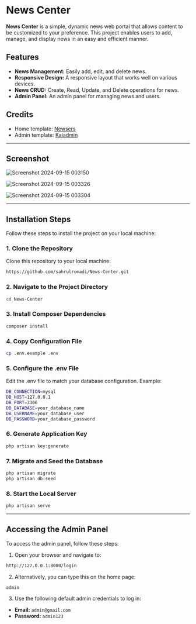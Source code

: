 # News Center

**News Center** is a simple, dynamic news web portal that allows content to be customized to your preference. This project enables users to add, manage, and display news in an easy and efficient manner.

## Features

-   **News Management:** Easily add, edit, and delete news.
-   **Responsive Design:** A responsive layout that works well on various devices.
-   **News CRUD:** Create, Read, Update, and Delete operations for news.
-   **Admin Panel:** An admin panel for managing news and users.

## Credits

-   Home template: [Newsers](https://themewagon.com/themes/newsers/)
-   Admin template: [Kaiadmin](https://themewagon.com/themes/kaiadmin/)

---

## Screenshot

![Screenshot 2024-09-15 003150](https://github.com/user-attachments/assets/b4c431ee-a0b6-4217-b1b4-1179e4de5363)

![Screenshot 2024-09-15 003326](https://github.com/user-attachments/assets/ffd1ab60-24de-4ed3-beaa-52bb444977c4)

![Screenshot 2024-09-15 003304](https://github.com/user-attachments/assets/222bde07-dcf2-4ce0-a222-b8b536e2adf1)

---

## Installation Steps

Follow these steps to install the project on your local machine:

### 1. Clone the Repository

Clone this repository to your local machine:

```bash
https://github.com/sahrulromadi/News-Center.git
```

### 2. Navigate to the Project Directory

```bash
cd News-Center
```

### 3. Install Composer Dependencies

```bash
composer install
```

### 4. Copy Configuration File

```bash
cp .env.example .env
```

### 5. Configure the .env File

Edit the .env file to match your database configuration. Example:

```bash
DB_CONNECTION=mysql
DB_HOST=127.0.0.1
DB_PORT=3306
DB_DATABASE=your_database_name
DB_USERNAME=your_database_user
DB_PASSWORD=your_database_password
```

### 6. Generate Application Key

```bash
php artisan key:generate
```

### 7. Migrate and Seed the Database

```bash
php artisan migrate
php artisan db:seed
```

### 8. Start the Local Server

```bash
php artisan serve
```

---

## Accessing the Admin Panel

To access the admin panel, follow these steps:

1. Open your browser and navigate to:

```bash
http://127.0.0.1:8000/login
```

2. Alternatively, you can type this on the home page:

```bash
admin
```

3. Use the following default admin credentials to log in:

-   **Email:** `admin@gmail.com`
-   **Password:** `admin123`
